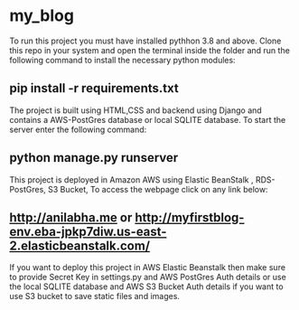 # my_blog

To run this project you must have installed pythhon 3.8 and above. Clone this repo in your system and open the terminal inside the folder and run the following command to install the necessary python modules:
## pip install -r requirements.txt
The project is built using HTML,CSS and backend using Django and contains a AWS-PostGres database or local SQLITE database. 
To start the server enter the following command:
## python manage.py runserver

This project is deployed in Amazon AWS using Elastic BeanStalk , RDS-PostGres, S3 Bucket, To access the webpage click on any link below:
## http://anilabha.me or http://myfirstblog-env.eba-jpkp7diw.us-east-2.elasticbeanstalk.com/

If you want to deploy this project in AWS Elastic Beanstalk then make sure to provide Secret Key in settings.py and AWS PostGres Auth details or use the local SQLITE database and AWS S3 Bucket Auth details if you want to use S3 bucket to save static files and images.
